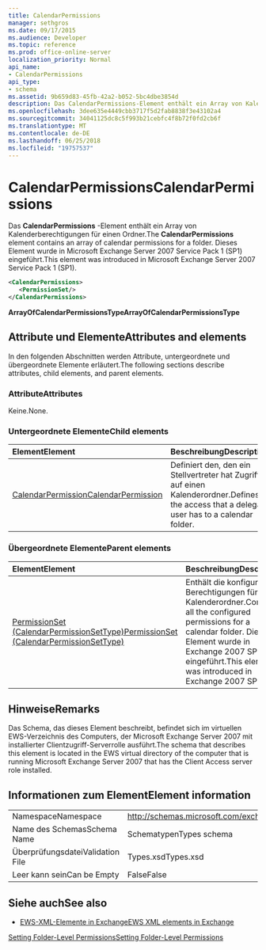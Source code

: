 ```yaml
---
title: CalendarPermissions
manager: sethgros
ms.date: 09/17/2015
ms.audience: Developer
ms.topic: reference
ms.prod: office-online-server
localization_priority: Normal
api_name:
- CalendarPermissions
api_type:
- schema
ms.assetid: 9b659d83-45fb-42a2-b052-5bc4dbe3854d
description: Das CalendarPermissions-Element enthält ein Array von Kalenderberechtigungen für einen Ordner. Dieses Element wurde in Microsoft Exchange Server 2007 Service Pack 1 (SP1) eingeführt.
ms.openlocfilehash: 3dee635e4449cbb3717f5d2fab8838f3e43102a4
ms.sourcegitcommit: 34041125dc8c5f993b21cebfc4f8b72f0fd2cb6f
ms.translationtype: MT
ms.contentlocale: de-DE
ms.lasthandoff: 06/25/2018
ms.locfileid: "19757537"
---
```

# <a name="calendarpermissions"></a><span data-ttu-id="780d4-104">CalendarPermissions</span><span class="sxs-lookup"><span data-stu-id="780d4-104">CalendarPermissions</span></span>

<span data-ttu-id="780d4-105">Das **CalendarPermissions** -Element enthält ein Array von Kalenderberechtigungen für einen Ordner.</span><span class="sxs-lookup"><span data-stu-id="780d4-105">The **CalendarPermissions** element contains an array of calendar permissions for a folder.</span></span> <span data-ttu-id="780d4-106">Dieses Element wurde in Microsoft Exchange Server 2007 Service Pack 1 (SP1) eingeführt.</span><span class="sxs-lookup"><span data-stu-id="780d4-106">This element was introduced in Microsoft Exchange Server 2007 Service Pack 1 (SP1).</span></span> 
  
```xml
<CalendarPermissions>
   <PermissionSet/>
</CalendarPermissions>
```

 <span data-ttu-id="780d4-107">**ArrayOfCalendarPermissionsType**</span><span class="sxs-lookup"><span data-stu-id="780d4-107">**ArrayOfCalendarPermissionsType**</span></span>
## <a name="attributes-and-elements"></a><span data-ttu-id="780d4-108">Attribute und Elemente</span><span class="sxs-lookup"><span data-stu-id="780d4-108">Attributes and elements</span></span>

<span data-ttu-id="780d4-109">In den folgenden Abschnitten werden Attribute, untergeordnete und übergeordnete Elemente erläutert.</span><span class="sxs-lookup"><span data-stu-id="780d4-109">The following sections describe attributes, child elements, and parent elements.</span></span>
  
### <a name="attributes"></a><span data-ttu-id="780d4-110">Attribute</span><span class="sxs-lookup"><span data-stu-id="780d4-110">Attributes</span></span>

<span data-ttu-id="780d4-111">Keine.</span><span class="sxs-lookup"><span data-stu-id="780d4-111">None.</span></span>
  
### <a name="child-elements"></a><span data-ttu-id="780d4-112">Untergeordnete Elemente</span><span class="sxs-lookup"><span data-stu-id="780d4-112">Child elements</span></span>

|<span data-ttu-id="780d4-113">**Element**</span><span class="sxs-lookup"><span data-stu-id="780d4-113">**Element**</span></span>|<span data-ttu-id="780d4-114">**Beschreibung**</span><span class="sxs-lookup"><span data-stu-id="780d4-114">**Description**</span></span>|
|:-----|:-----|
|[<span data-ttu-id="780d4-115">CalendarPermission</span><span class="sxs-lookup"><span data-stu-id="780d4-115">CalendarPermission</span></span>](calendarpermission.md) <br/> |<span data-ttu-id="780d4-116">Definiert den, den ein Stellvertreter hat Zugriff auf einen Kalenderordner.</span><span class="sxs-lookup"><span data-stu-id="780d4-116">Defines the access that a delegate user has to a calendar folder.</span></span>  <br/> |
   
### <a name="parent-elements"></a><span data-ttu-id="780d4-117">Übergeordnete Elemente</span><span class="sxs-lookup"><span data-stu-id="780d4-117">Parent elements</span></span>

|<span data-ttu-id="780d4-118">**Element**</span><span class="sxs-lookup"><span data-stu-id="780d4-118">**Element**</span></span>|<span data-ttu-id="780d4-119">**Beschreibung**</span><span class="sxs-lookup"><span data-stu-id="780d4-119">**Description**</span></span>|
|:-----|:-----|
|[<span data-ttu-id="780d4-120">PermissionSet (CalendarPermissionSetType)</span><span class="sxs-lookup"><span data-stu-id="780d4-120">PermissionSet (CalendarPermissionSetType)</span></span>](permissionset-calendarpermissionsettype.md) <br/> |<span data-ttu-id="780d4-121">Enthält die konfigurierten Berechtigungen für einen Kalenderordner.</span><span class="sxs-lookup"><span data-stu-id="780d4-121">Contains all the configured permissions for a calendar folder.</span></span> <span data-ttu-id="780d4-122">Dieses Element wurde in Exchange 2007 SP1 eingeführt.</span><span class="sxs-lookup"><span data-stu-id="780d4-122">This element was introduced in Exchange 2007 SP1.</span></span>  <br/> |
   
## <a name="remarks"></a><span data-ttu-id="780d4-123">Hinweise</span><span class="sxs-lookup"><span data-stu-id="780d4-123">Remarks</span></span>

<span data-ttu-id="780d4-124">Das Schema, das dieses Element beschreibt, befindet sich im virtuellen EWS-Verzeichnis des Computers, der Microsoft Exchange Server 2007 mit installierter Clientzugriff-Serverrolle ausführt.</span><span class="sxs-lookup"><span data-stu-id="780d4-124">The schema that describes this element is located in the EWS virtual directory of the computer that is running Microsoft Exchange Server 2007 that has the Client Access server role installed.</span></span>
  
## <a name="element-information"></a><span data-ttu-id="780d4-125">Informationen zum Element</span><span class="sxs-lookup"><span data-stu-id="780d4-125">Element information</span></span>

|||
|:-----|:-----|
|<span data-ttu-id="780d4-126">Namespace</span><span class="sxs-lookup"><span data-stu-id="780d4-126">Namespace</span></span>  <br/> |http://schemas.microsoft.com/exchange/services/2006/types  <br/> |
|<span data-ttu-id="780d4-127">Name des Schemas</span><span class="sxs-lookup"><span data-stu-id="780d4-127">Schema Name</span></span>  <br/> |<span data-ttu-id="780d4-128">Schematypen</span><span class="sxs-lookup"><span data-stu-id="780d4-128">Types schema</span></span>  <br/> |
|<span data-ttu-id="780d4-129">Überprüfungsdatei</span><span class="sxs-lookup"><span data-stu-id="780d4-129">Validation File</span></span>  <br/> |<span data-ttu-id="780d4-130">Types.xsd</span><span class="sxs-lookup"><span data-stu-id="780d4-130">Types.xsd</span></span>  <br/> |
|<span data-ttu-id="780d4-131">Leer kann sein</span><span class="sxs-lookup"><span data-stu-id="780d4-131">Can be Empty</span></span>  <br/> |<span data-ttu-id="780d4-132">False</span><span class="sxs-lookup"><span data-stu-id="780d4-132">False</span></span>  <br/> |
   
## <a name="see-also"></a><span data-ttu-id="780d4-133">Siehe auch</span><span class="sxs-lookup"><span data-stu-id="780d4-133">See also</span></span>



- [<span data-ttu-id="780d4-134">EWS-XML-Elemente in Exchange</span><span class="sxs-lookup"><span data-stu-id="780d4-134">EWS XML elements in Exchange</span></span>](ews-xml-elements-in-exchange.md)


[<span data-ttu-id="780d4-135">Setting Folder-Level Permissions</span><span class="sxs-lookup"><span data-stu-id="780d4-135">Setting Folder-Level Permissions</span></span>](http://msdn.microsoft.com/library/c7530e86-5112-401c-b10a-9c054ae59f07%28Office.15%29.aspx)

